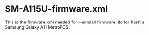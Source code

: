 # SM-A115U-firmware.xml
 This is the firmware.xml needed for Heimdall firmware. Its for flash a Samsung Galaxy A11 MetroPCS.

